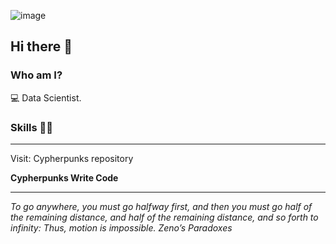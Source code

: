 ![image](https://github.com/user-attachments/assets/3d97aed1-03b3-4de4-8558-b3b0a399388b)
  


##  Hi there 👋

### Who am I?

💻 Data Scientist.



### Skills 👩‍💻


____________

Visit:
Cypherpunks repository

**Cypherpunks Write Code**

____________
*To go anywhere, you must go halfway first, and then you must go half of the remaining distance, and half of the remaining distance, and so forth to infinity: Thus, motion is impossible. Zeno’s Paradoxes*

<!--
**PauloAAlmeida/PauloAAlmeida** is a ✨ _special_ ✨ repository because its `README.md` (this file) appears on your GitHub profile.

Here are some ideas to get you started:

- 🔭 I’m currently working on ...
- 🌱 I’m currently learning ...
- 👯 I’m looking to collaborate on ...
- 🤔 I’m looking for help with ...
- 💬 Ask me about ...
- 📫 How to reach me: ...
- 😄 Pronouns: ...
- ⚡ Fun fact: ...
-  👩‍🎓 Bachelor Statistics 
  - 🎲 Computer Science specialization (Machine Learning) - PUC-MG (Brazil)
  - 🍾 PhD in Biology (scientific computing) - UFRJ (Brazil)
- ♾️ Post-Doc in Applied Math (scientific computing) - LNCC (Brazil)

-  🔮 Machine Learning

 -  📈 Statistics

 - 🐍 Python

 -⚡ Google Cloud Plataform

 - 🗄 SQL

 -📊 Data Visualization


-->
